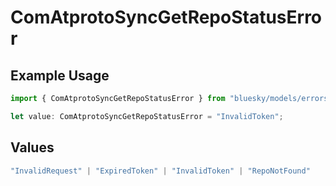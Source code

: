# ComAtprotoSyncGetRepoStatusError

## Example Usage

```typescript
import { ComAtprotoSyncGetRepoStatusError } from "bluesky/models/errors";

let value: ComAtprotoSyncGetRepoStatusError = "InvalidToken";
```

## Values

```typescript
"InvalidRequest" | "ExpiredToken" | "InvalidToken" | "RepoNotFound"
```